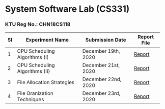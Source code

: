 # System Software Lab (CS331)

### KTU Reg No.: CHN18CS118

| SI  | Experiment Name                | Submission Date     | Report File                                                                       |
| --- | ------------------------------ | ------------------- | --------------------------------------------------------------------------------- |
| 1   | CPU Scheduling Algorithms (I)  | December 19th, 2020 | [Report](https://github.com/ceccs18c59/cs331/blob/main/Experiment%201/report.pdf) |
| 2   | CPU Scheduling Algorithms (II) | December 21st, 2020 | [Report](https://github.com/ceccs18c59/cs331/blob/main/Experiment%202/report.pdf) |
| 3   | File Allocation Strategies     | December 22nd, 2020 | [Report](https://github.com/ceccs18c59/cs331/blob/main/Experiment%203/report.pdf) |
| 4   | File Oranization Techniques    | December 23rd, 2020 | [Report](https://github.com/ceccs18c59/cs331/blob/main/Experiment%204/report.pdf) |
